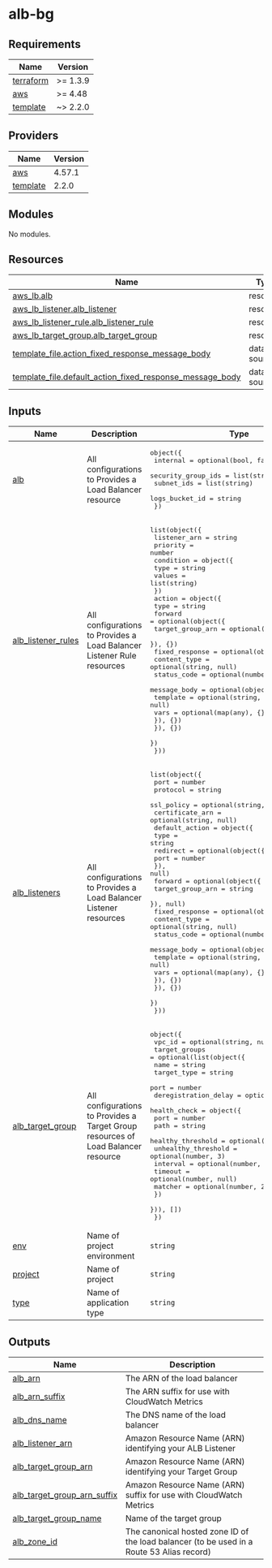 # alb-bg

<!-- BEGINNING OF PRE-COMMIT-TERRAFORM DOCS HOOK -->
## Requirements

| Name | Version |
|------|---------|
| <a name="requirement_terraform"></a> [terraform](#requirement\_terraform) | >= 1.3.9 |
| <a name="requirement_aws"></a> [aws](#requirement\_aws) | >= 4.48 |
| <a name="requirement_template"></a> [template](#requirement\_template) | ~> 2.2.0 |

## Providers

| Name | Version |
|------|---------|
| <a name="provider_aws"></a> [aws](#provider\_aws) | 4.57.1 |
| <a name="provider_template"></a> [template](#provider\_template) | 2.2.0 |

## Modules

No modules.

## Resources

| Name | Type |
|------|------|
| [aws_lb.alb](https://registry.terraform.io/providers/hashicorp/aws/latest/docs/resources/lb) | resource |
| [aws_lb_listener.alb_listener](https://registry.terraform.io/providers/hashicorp/aws/latest/docs/resources/lb_listener) | resource |
| [aws_lb_listener_rule.alb_listener_rule](https://registry.terraform.io/providers/hashicorp/aws/latest/docs/resources/lb_listener_rule) | resource |
| [aws_lb_target_group.alb_target_group](https://registry.terraform.io/providers/hashicorp/aws/latest/docs/resources/lb_target_group) | resource |
| [template_file.action_fixed_response_message_body](https://registry.terraform.io/providers/hashicorp/template/latest/docs/data-sources/file) | data source |
| [template_file.default_action_fixed_response_message_body](https://registry.terraform.io/providers/hashicorp/template/latest/docs/data-sources/file) | data source |

## Inputs

| Name | Description | Type | Default | Required |
|------|-------------|------|---------|:--------:|
| <a name="input_alb"></a> [alb](#input\_alb) | All configurations to Provides a Load Balancer resource | <pre>object({<br>    internal           = optional(bool, false)<br>    security_group_ids = list(string)<br>    subnet_ids         = list(string)<br>    logs_bucket_id     = string<br>  })</pre> | n/a | yes |
| <a name="input_alb_listener_rules"></a> [alb\_listener\_rules](#input\_alb\_listener\_rules) | All configurations to Provides a Load Balancer Listener Rule resources | <pre>list(object({<br>    listener_arn = string<br>    priority     = number<br>    condition = object({<br>      type   = string<br>      values = list(string)<br>    })<br>    action = object({<br>      type = string<br>      forward = optional(object({<br>        target_group_arn = optional(string, null)<br>      }), {})<br>      fixed_response = optional(object({<br>        content_type = optional(string, null)<br>        status_code  = optional(number, null)<br>        message_body = optional(object({<br>          template = optional(string, null)<br>          vars     = optional(map(any), {})<br>        }), {})<br>      }), {})<br>    })<br>  }))</pre> | `[]` | no |
| <a name="input_alb_listeners"></a> [alb\_listeners](#input\_alb\_listeners) | All configurations to Provides a Load Balancer Listener resources | <pre>list(object({<br>    port            = number<br>    protocol        = string<br>    ssl_policy      = optional(string, null)<br>    certificate_arn = optional(string, null)<br>    default_action = object({<br>      type = string<br>      redirect = optional(object({<br>        port = number<br>      }), null)<br>      forward = optional(object({<br>        target_group_arn = string<br>      }), null)<br>      fixed_response = optional(object({<br>        content_type = optional(string, null)<br>        status_code  = optional(number, null)<br>        message_body = optional(object({<br>          template = optional(string, null)<br>          vars     = optional(map(any), {})<br>        }), {})<br>      }), {})<br>    })<br>  }))</pre> | `[]` | no |
| <a name="input_alb_target_group"></a> [alb\_target\_group](#input\_alb\_target\_group) | All configurations to Provides a Target Group resources of Load Balancer resource | <pre>object({<br>    vpc_id = optional(string, null)<br>    target_groups = optional(list(object({<br>      name                 = string<br>      target_type          = string<br>      port                 = number<br>      deregistration_delay = optional(string, 300)<br>      health_check = object({<br>        port                = number<br>        path                = string<br>        healthy_threshold   = optional(number, 3)<br>        unhealthy_threshold = optional(number, 3)<br>        interval            = optional(number, 30)<br>        timeout             = optional(number, null)<br>        matcher             = optional(number, 200)<br>      })<br>    })), [])<br>  })</pre> | `{}` | no |
| <a name="input_env"></a> [env](#input\_env) | Name of project environment | `string` | n/a | yes |
| <a name="input_project"></a> [project](#input\_project) | Name of project | `string` | n/a | yes |
| <a name="input_type"></a> [type](#input\_type) | Name of application type | `string` | n/a | yes |

## Outputs

| Name | Description |
|------|-------------|
| <a name="output_alb_arn"></a> [alb\_arn](#output\_alb\_arn) | The ARN of the load balancer |
| <a name="output_alb_arn_suffix"></a> [alb\_arn\_suffix](#output\_alb\_arn\_suffix) | The ARN suffix for use with CloudWatch Metrics |
| <a name="output_alb_dns_name"></a> [alb\_dns\_name](#output\_alb\_dns\_name) | The DNS name of the load balancer |
| <a name="output_alb_listener_arn"></a> [alb\_listener\_arn](#output\_alb\_listener\_arn) | Amazon Resource Name (ARN) identifying your ALB Listener |
| <a name="output_alb_target_group_arn"></a> [alb\_target\_group\_arn](#output\_alb\_target\_group\_arn) | Amazon Resource Name (ARN) identifying your Target Group |
| <a name="output_alb_target_group_arn_suffix"></a> [alb\_target\_group\_arn\_suffix](#output\_alb\_target\_group\_arn\_suffix) | Amazon Resource Name (ARN) suffix for use with CloudWatch Metrics |
| <a name="output_alb_target_group_name"></a> [alb\_target\_group\_name](#output\_alb\_target\_group\_name) | Name of the target group |
| <a name="output_alb_zone_id"></a> [alb\_zone\_id](#output\_alb\_zone\_id) | The canonical hosted zone ID of the load balancer (to be used in a Route 53 Alias record) |
<!-- END OF PRE-COMMIT-TERRAFORM DOCS HOOK -->
